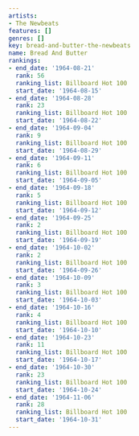 ```yaml
---
artists:
- The Newbeats
features: []
genres: []
key: bread-and-butter-the-newbeats
name: Bread And Butter
rankings:
- end_date: '1964-08-21'
  rank: 56
  ranking_list: Billboard Hot 100
  start_date: '1964-08-15'
- end_date: '1964-08-28'
  rank: 23
  ranking_list: Billboard Hot 100
  start_date: '1964-08-22'
- end_date: '1964-09-04'
  rank: 9
  ranking_list: Billboard Hot 100
  start_date: '1964-08-29'
- end_date: '1964-09-11'
  rank: 6
  ranking_list: Billboard Hot 100
  start_date: '1964-09-05'
- end_date: '1964-09-18'
  rank: 5
  ranking_list: Billboard Hot 100
  start_date: '1964-09-12'
- end_date: '1964-09-25'
  rank: 2
  ranking_list: Billboard Hot 100
  start_date: '1964-09-19'
- end_date: '1964-10-02'
  rank: 2
  ranking_list: Billboard Hot 100
  start_date: '1964-09-26'
- end_date: '1964-10-09'
  rank: 3
  ranking_list: Billboard Hot 100
  start_date: '1964-10-03'
- end_date: '1964-10-16'
  rank: 4
  ranking_list: Billboard Hot 100
  start_date: '1964-10-10'
- end_date: '1964-10-23'
  rank: 11
  ranking_list: Billboard Hot 100
  start_date: '1964-10-17'
- end_date: '1964-10-30'
  rank: 23
  ranking_list: Billboard Hot 100
  start_date: '1964-10-24'
- end_date: '1964-11-06'
  rank: 28
  ranking_list: Billboard Hot 100
  start_date: '1964-10-31'
---
```


